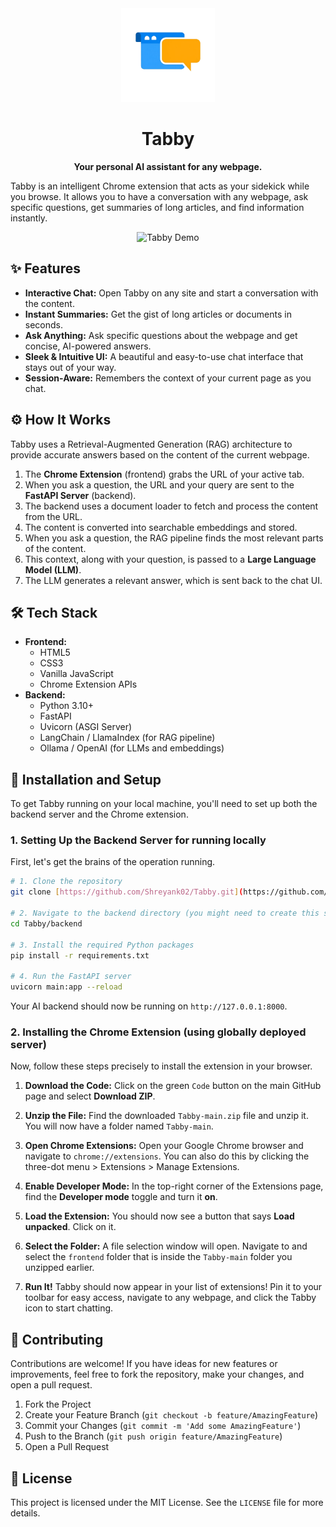 <div align="center">
  <img src="logo.png" alt="Tabby Logo" width="150" />
  <h1>Tabby</h1>
  <p><strong>Your personal AI assistant for any webpage.</strong></p>
</div>

Tabby is an intelligent Chrome extension that acts as your sidekick while you browse. It allows you to have a conversation with any webpage, ask specific questions, get summaries of long articles, and find information instantly.

<div align="center">
  <img src="demo.gif" alt="Tabby Demo" width="400" />
</div>

## ✨ Features

* **Interactive Chat:** Open Tabby on any site and start a conversation with the content.
* **Instant Summaries:** Get the gist of long articles or documents in seconds.
* **Ask Anything:** Ask specific questions about the webpage and get concise, AI-powered answers.
* **Sleek & Intuitive UI:** A beautiful and easy-to-use chat interface that stays out of your way.
* **Session-Aware:** Remembers the context of your current page as you chat.

## ⚙️ How It Works

Tabby uses a Retrieval-Augmented Generation (RAG) architecture to provide accurate answers based on the content of the current webpage.

1.  The **Chrome Extension** (frontend) grabs the URL of your active tab.
2.  When you ask a question, the URL and your query are sent to the **FastAPI Server** (backend).
3.  The backend uses a document loader to fetch and process the content from the URL.
4.  The content is converted into searchable embeddings and stored.
5.  When you ask a question, the RAG pipeline finds the most relevant parts of the content.
6.  This context, along with your question, is passed to a **Large Language Model (LLM)**.
7.  The LLM generates a relevant answer, which is sent back to the chat UI.

## 🛠️ Tech Stack

* **Frontend:**
    * HTML5
    * CSS3
    * Vanilla JavaScript
    * Chrome Extension APIs
* **Backend:**
    * Python 3.10+
    * FastAPI
    * Uvicorn (ASGI Server)
    * LangChain / LlamaIndex (for RAG pipeline)
    * Ollama / OpenAI (for LLMs and embeddings)

## 🚀 Installation and Setup

To get Tabby running on your local machine, you'll need to set up both the backend server and the Chrome extension.

### 1. Setting Up the Backend Server for running locally

First, let's get the brains of the operation running.

```bash
# 1. Clone the repository
git clone [https://github.com/Shreyank02/Tabby.git](https://github.com/Shreyank02/Tabby.git)

# 2. Navigate to the backend directory (you might need to create this structure)
cd Tabby/backend

# 3. Install the required Python packages
pip install -r requirements.txt

# 4. Run the FastAPI server
uvicorn main:app --reload
```

Your AI backend should now be running on `http://127.0.0.1:8000`.

### 2. Installing the Chrome Extension (using globally deployed server)

Now, follow these steps precisely to install the extension in your browser.

1.  **Download the Code:** Click on the green `Code` button on the main GitHub page and select **Download ZIP**.

2.  **Unzip the File:** Find the downloaded `Tabby-main.zip` file and unzip it. You will now have a folder named `Tabby-main`.

3.  **Open Chrome Extensions:** Open your Google Chrome browser and navigate to `chrome://extensions`. You can also do this by clicking the three-dot menu > Extensions > Manage Extensions.

4.  **Enable Developer Mode:** In the top-right corner of the Extensions page, find the **Developer mode** toggle and turn it **on**.

5.  **Load the Extension:** You should now see a button that says **Load unpacked**. Click on it.

6.  **Select the Folder:** A file selection window will open. Navigate to and select the `frontend` folder that is inside the `Tabby-main` folder you unzipped earlier.

7.  **Run It!** Tabby should now appear in your list of extensions! Pin it to your toolbar for easy access, navigate to any webpage, and click the Tabby icon to start chatting.

## 🤝 Contributing

Contributions are welcome! If you have ideas for new features or improvements, feel free to fork the repository, make your changes, and open a pull request.

1.  Fork the Project
2.  Create your Feature Branch (`git checkout -b feature/AmazingFeature`)
3.  Commit your Changes (`git commit -m 'Add some AmazingFeature'`)
4.  Push to the Branch (`git push origin feature/AmazingFeature`)
5.  Open a Pull Request

## 📄 License

This project is licensed under the MIT License. See the `LICENSE` file for more details.
